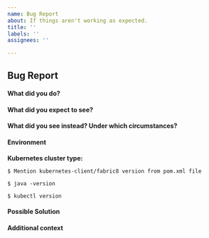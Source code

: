 ```yaml
---
name: Bug Report
about: If things aren't working as expected.
title: ''
labels: ''
assignees: ''

---
```


## Bug Report

<!--
Thanks for filing an issue! Before hitting the button, please answer these questions.
Fill in as much of the template below as you can. If you leave out information, we can't help you as well.

Note: Make sure to first check the prerequisites that can be found in the main README.md file!
-->

#### What did you do?

<!-- A clear and concise description of the steps you took (or insert a code snippet). -->

#### What did you expect to see?

<!-- A clear and concise description of what you expected to happen (or insert a code snippet). -->

#### What did you see instead? Under which circumstances?

<!-- A clear and concise description of what you expected to happen (or insert a code snippet). -->

#### Environment

**Kubernetes cluster type:**

<!-- The type of cluster used for testing/deployment, ex. "vanilla", "OpenShift" -->

`$ Mention kubernetes-client/fabric8 version from pom.xml file`

<!-- Verify pom.xml file and insert the java-operator-sdk version here. -->

`$ java -version`

<!-- Insert the output of `java -version` here -->

`$ kubectl version`

<!-- Insert the output of `kubectl version` here -->

#### Possible Solution

<!-- Only if you have suggestions on a fix for the bug -->

#### Additional context

<!-- Add any other context about the problem here. -->
